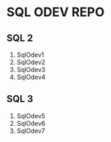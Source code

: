 # SQL ODEV REPO

## SQL 2
1. SqlOdev1
2. SqlOdev2
3. SqlOdev3
4. SqlOdev4

## SQL 3
1. SqlOdev5
2. SqlOdev6
3. SqlOdev7


